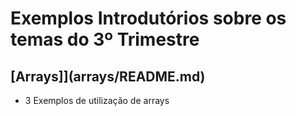 # Exemplos Introdutórios sobre os temas do 3º Trimestre

## [Arrays]](arrays/README.md)
- 3 Exemplos de utilização de arrays
